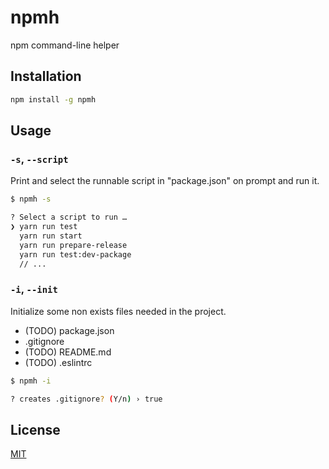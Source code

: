 # npmh

npm command-line helper

## Installation


```bash
npm install -g npmh
```

## Usage

### `-s`, `--script`

Print and select the runnable script in "package.json" on prompt and run it.

```bash
$ npmh -s

? Select a script to run … 
❯ yarn run test
  yarn run start
  yarn run prepare-release
  yarn run test:dev-package
  // ...
```

### `-i`, `--init`

Initialize some non exists files needed in the project.

* (TODO) package.json
* .gitignore
* (TODO) README.md
* (TODO) .eslintrc

```bash
$ npmh -i

? creates .gitignore? (Y/n) › true
```

## License
[MIT](https://choosealicense.com/licenses/mit/)
